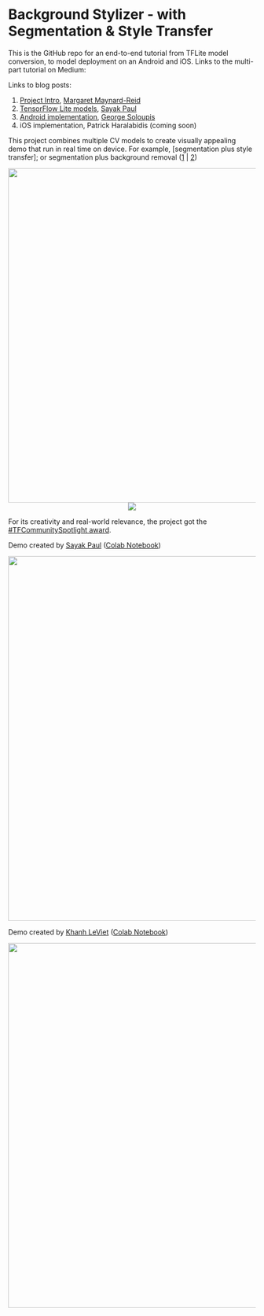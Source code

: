 # Background Stylizer - with Segmentation & Style Transfer

This is the GitHub repo for an end-to-end tutorial from TFLite model conversion, to model deployment on an Android and iOS. 
Links to the multi-part tutorial on Medium:

Links to blog posts:
1. [Project Intro](https://medium.com/@margaretmz/image-background-stylizer-part-1-project-intro-d68c4547e7e3), [Margaret Maynard-Reid](https://twitter.com/margaretmz)
2. [TensorFlow Lite models](https://medium.com/@spsayakpaul/e614af91944d), [Sayak Paul](https://twitter.com/RisingSayak)
3. [Android implementation](https://farmaker47.medium.com/android-part-of-create-artistic-effect-by-stylizing-an-image-segment-2a646da2d39a), [George Soloupis](https://www.linkedin.com/in/george-soloupis/)
4. iOS implementation, Patrick Haralabidis (coming soon)

This project combines multiple CV models to create visually appealing demo that run in real time on device. For example, [segmentation plus style transfer]; or segmentation plus background removal ([1](https://ai.googleblog.com/2018/03/mobile-real-time-video-segmentation.html) | [2](https://twitter.com/jason_mayes/status/1229547600895823873))

<p align="center">
 <img src="images/segmentation.png" width='680'/>
 <img src="images/style_transfer.gif" />
</p>

For its creativity and real-world relevance, the project got the [#TFCommunitySpotlight award](https://twitter.com/TensorFlow/status/1351590466068783105).

Demo created by [Sayak Paul](https://github.com/sayakpaul) ([Colab Notebook](https://colab.research.google.com/github/sayakpaul/Adventures-in-TensorFlow-Lite/blob/master/Semantic_Segmentation_%2B_Background_Removal_%2B_Style_Transfer.ipynb))
<p align="center">
 <img src="images/sayak_demo.png" width='742'/>
</p>

Demo created by [Khanh LeViet](https://github.com/khanhlvg) ([Colab Notebook](https://colab.research.google.com/drive/1KZpmuwBfLZM_0mzUyX2W-xcNq26jCNtn))
<p align="center">
 <img src="images/khanh_demo.png" width='742'/>
</p>
